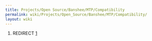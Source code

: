 ```yaml
---
title: Projects/Open Source/Banshee/MTP/Compatibility
permalink: wiki/Projects/Open_Source/Banshee/MTP/Compatibility/
layout: wiki
---
```


1.  REDIRECT
    [1](http://banshee-project.org/Guide/DAPs/MTP/Compatibility)

